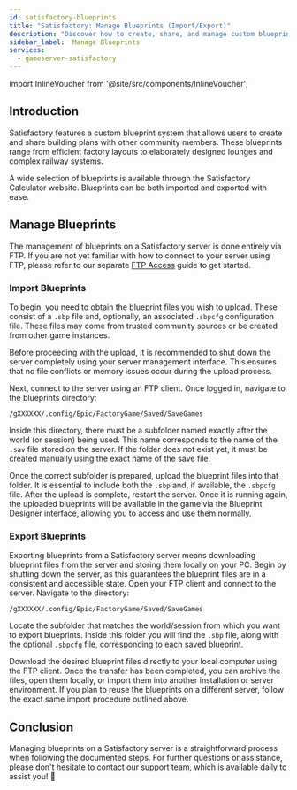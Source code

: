 ```yaml
---
id: satisfactory-blueprints
title: "Satisfactory: Manage Blueprints (Import/Export)"
description: "Discover how to create, share, and manage custom blueprints for efficient Satisfactory builds and layouts → Learn more now"
sidebar_label:  Manage Blueprints
services:
  - gameserver-satisfactory
---
```


import InlineVoucher from '@site/src/components/InlineVoucher';

## Introduction

Satisfactory features a custom blueprint system that allows users to create and share building plans with other community members. These blueprints range from efficient factory layouts to elaborately designed lounges and complex railway systems.

A wide selection of blueprints is available through the Satisfactory Calculator website. Blueprints can be both imported and exported with ease.

<InlineVoucher />



## Manage Blueprints

The management of blueprints on a Satisfactory server is done entirely via FTP. If you are not yet familiar with how to connect to your server using FTP, please refer to our separate [FTP Access](gameserver-ftpaccess.md) guide to get started.

### Import Blueprints
To begin, you need to obtain the blueprint files you wish to upload. These consist of a `.sbp` file and, optionally, an associated `.sbpcfg` configuration file. These files may come from trusted community sources or be created from other game instances. 

Before proceeding with the upload, it is recommended to shut down the server completely using your server management interface. This ensures that no file conflicts or memory issues occur during the upload process.

Next, connect to the server using an FTP client. Once logged in, navigate to the blueprints directory:

 ```
 /gXXXXXX/.config/Epic/FactoryGame/Saved/SaveGames
 ```

Inside this directory, there must be a subfolder named exactly after the world (or session) being used. This name corresponds to the name of the `.sav` file stored on the server. If the folder does not exist yet, it must be created manually using the exact name of the save file.

Once the correct subfolder is prepared, upload the blueprint files into that folder. It is essential to include both the `.sbp` and, if available, the `.sbpcfg` file. After the upload is complete, restart the server. Once it is running again, the uploaded blueprints will be available in the game via the Blueprint Designer interface, allowing you to access and use them normally.

### Export Blueprints

Exporting blueprints from a Satisfactory server means downloading blueprint files from the server and storing them locally on your PC. Begin by shutting down the server, as this guarantees the blueprint files are in a consistent and accessible state. Open your FTP client and connect to the server. Navigate to the directory: 

````
/gXXXXXX/.config/Epic/FactoryGame/Saved/SaveGames
````

Locate the subfolder that matches the world/session from which you want to export blueprints. Inside this folder you will find the `.sbp` file, along with the optional `.sbpcfg` file, corresponding to each saved blueprint.

Download the desired blueprint files directly to your local computer using the FTP client.  Once the transfer has been completed, you can archive the files, open them locally, or import them into another installation or server environment. If you plan to reuse the blueprints on a different server, follow the exact same import procedure outlined above.



## Conclusion

Managing blueprints on a Satisfactory server is a straightforward process when following the documented steps. For further questions or assistance, please don't hesitate to contact our support team, which is available daily to assist you! 🙂




<InlineVoucher />
